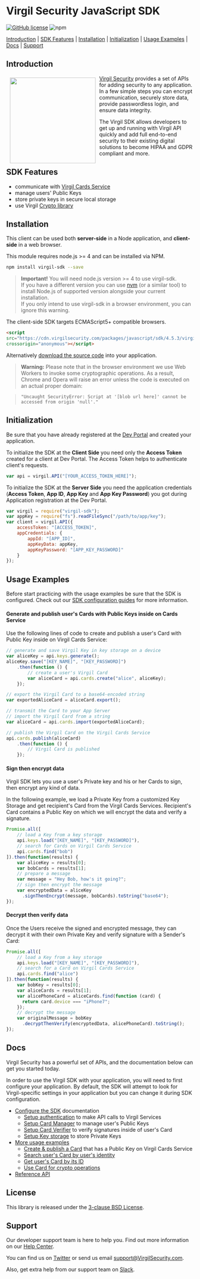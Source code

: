 # Virgil Security JavaScript SDK

[![GitHub license](https://img.shields.io/badge/license-BSD%203--Clause-blue.svg)](https://github.com/VirgilSecurity/virgil/blob/master/LICENSE)
![npm](https://img.shields.io/npm/v/virgil-sdk.svg)

[Introduction](#introduction) | [SDK Features](#sdk-features) | [Installation](#installation) | [Initialization](#initialization) | [Usage Examples](#usage-examples) | [Docs](#docs) | [Support](#support)

## Introduction

<a href="https://developer.virgilsecurity.com/docs"><img width="230px" src="https://cdn.virgilsecurity.com/assets/images/github/logos/virgil-logo-red.png" align="left" hspace="10" vspace="6"></a>[Virgil Security](https://virgilsecurity.com) provides a set of APIs for adding security to any application. In a few simple steps you can encrypt communication, securely store data, provide passwordless login, and ensure data integrity.

The Virgil SDK allows developers to get up and running with Virgil API quickly and add full end-to-end security to their existing digital solutions to become HIPAA and GDPR compliant and more.

## SDK Features
- communicate with [Virgil Cards Service][_cards_service]
- manage users' Public Keys
- store private keys in secure local storage
- use Virgil [Crypto library][_virgil_crypto]

## Installation

This client can be used both __server-side__ in a Node application, and __client-side__ in a web browser.

This module requires node.js >= 4 and can be installed via NPM.

```sh
npm install virgil-sdk --save
```

> **Important!** You will need node.js version >= 4 to use virgil-sdk.  
If you have a different version you can use [nvm](https://github.com/creationix/nvm)
(or a similar tool) to install Node.js of supported version alongside your current installation.  
If you only intend to use virgil-sdk in a browser environment, you can ignore this warning.

The client-side SDK targets ECMAScript5+ compatible browsers.

```html
<script
src="https://cdn.virgilsecurity.com/packages/javascript/sdk/4.5.3/virgil-sdk.min.js"
crossorigin="anonymous"></script>
```

Alternatively [download the source code](https://github.com/VirgilSecurity/virgil-sdk-javascript/releases) into your application.

> __Warning:__
> Please note that in the browser environment we use Web Workers
to invoke some cryptographic operations. As a result, Chrome and Opera will raise an error unless the code is executed on an actual proper domain:

> `"Uncaught SecurityError: Script at '[blob url here]' cannot be accessed from origin 'null'."`


## Initialization

Be sure that you have already registered at the [Dev Portal](https://developer.virgilsecurity.com/account/signin) and created your application.

To initialize the SDK at the __Client Side__ you need only the __Access Token__ created for a client at Dev Portal. The Access Token helps to authenticate client's requests.

```javascript
var api = virgil.API("[YOUR_ACCESS_TOKEN_HERE]");
```

To initialize the SDK at the __Server Side__ you need the application credentials (__Access Token__, __App ID__, __App Key__ and __App Key Password__) you got during Application registration at the Dev Portal.

```javascript
var virgil = require("virgil-sdk");
var appKey = require("fs").readFileSync("/path/to/app/key");
var client = virgil.API({
    accessToken: "[ACCESS_TOKEN]",
    appCredentials: {
        appId: "[APP_ID]",
        appKeyData: appKey,
        appKeyPassword: "[APP_KEY_PASSWORD]"
    }
});
```

## Usage Examples

Before start practicing with the usage examples be sure that the SDK is configured. Check out our [SDK configuration guides][_configure_sdk] for more information.

#### Generate and publish user's Cards with Public Keys inside on Cards Service
Use the following lines of code to create and publish a user's Card with Public Key inside on Virgil Cards Service:

```js
// generate and save Virgil Key in key storage on a device
var aliceKey = api.keys.generate();
aliceKey.save("[KEY_NAME]", "[KEY_PASSWORD]")
    .then(function () {
        // create a user's Virgil Card
        var aliceCard = api.cards.create("alice", aliceKey);
    });

// export the Virgil Card to a base64-encoded string
var exportedAliceCard = aliceCard.export();

// transmit the Card to your App Server
// import the Virgil Card from a string
var aliceCard = api.cards.import(exportedAliceCard);

// publish the Virgil Card on the Virgil Cards Service
api.cards.publish(aliceCard)
    .then(function () {
        // Virgil Card is published
    });
```

#### Sign then encrypt data

Virgil SDK lets you use a user's Private key and his or her Cards to sign, then encrypt any kind of data.

In the following example, we load a Private Key from a customized Key Storage and get recipient's Card from the Virgil Cards Services. Recipient's Card contains a Public Key on which we will encrypt the data and verify a signature.

```js
Promise.all([
    // load a Key from a key storage
    api.keys.load("[KEY_NAME]", "[KEY_PASSWORD]"),
    // search for Cards on Virgil Cards Service
    api.cards.find("bob")
]).then(function(results) {
    var aliceKey = results[0];
    var bobCards = results[1];
    // prepare a message
    var message = "Hey Bob, how's it going?";
    // sign then encrypt the message
    var encryptedData = aliceKey
      .signThenEncrypt(message, bobCards).toString("base64");
});
```

#### Decrypt then verify data
Once the Users receive the signed and encrypted message, they can decrypt it with their own Private Key and verify signature with a Sender's Card:

```js
Promise.all([
    // load a Key from a key storage
    api.keys.load("[KEY_NAME]", "[KEY_PASSWORD]"),
    // search for a Card on Virgil Cards Service
    api.cards.find("alice")
]).then(function(results) {
    var bobKey = results[0];
    var aliceCards = results[1];
    var alicePhoneCard = aliceCards.find(function (card) {
      return card.device === "iPhone7";
    });
    // decrypt the message
    var originalMessage = bobKey
      .decryptThenVerify(encryptedData, alicePhoneCard).toString();
});
```

## Docs
Virgil Security has a powerful set of APIs, and the documentation below can get you started today.

In order to use the Virgil SDK with your application, you will need to first configure your application. By default, the SDK will attempt to look for Virgil-specific settings in your application but you can change it during SDK configuration.

* [Configure the SDK][_configure_sdk] documentation
  * [Setup authentication][_setup_authentication] to make API calls to Virgil Services
  * [Setup Card Manager][_card_manager] to manage user's Public Keys
  * [Setup Card Verifier][_card_verifier] to verify signatures inside of user's Card
  * [Setup Key storage][_key_storage] to store Private Keys
* [More usage examples][_more_examples]
  * [Create & publish a Card][_create_card] that has a Public Key on Virgil Cards Service
  * [Search user's Card by user's identity][_search_card]
  * [Get user's Card by its ID][_get_card]
  * [Use Card for crypto operations][_use_card]
* [Reference API][_reference_api]

## License

This library is released under the [3-clause BSD License](LICENSE).

## Support

Our developer support team is here to help you. Find out more information on our [Help Center](https://help.virgilsecurity.com/).

You can find us on [Twitter](https://twitter.com/VirgilSecurity) or send us email support@VirgilSecurity.com.

Also, get extra help from our support team on [Slack](https://virgilsecurity.slack.com/join/shared_invite/enQtMjg4MDE4ODM3ODA4LTc2OWQwOTQ3YjNhNTQ0ZjJiZDc2NjkzYjYxNTI0YzhmNTY2ZDliMGJjYWQ5YmZiOGU5ZWEzNmJiMWZhYWVmYTM).


[_virgil_crypto]: https://github.com/VirgilSecurity/virgil-crypto
[_cards_service]: https://developer.virgilsecurity.com/docs/api-reference/card-service/v4
[_use_card]: https://developer.virgilsecurity.com/docs/js/how-to/public-key-management/v4/use-card-for-crypto-operation
[_get_card]: https://developer.virgilsecurity.com/docs/js/how-to/public-key-management/v4/get-card
[_search_card]: https://developer.virgilsecurity.com/docs/js/how-to/public-key-management/v4/search-card
[_create_card]: https://developer.virgilsecurity.com/docs/js/how-to/public-key-management/v4/create-card
[_key_storage]: https://developer.virgilsecurity.com/docs/js/how-to/setup/v4/setup-key-storage
[_card_verifier]: https://developer.virgilsecurity.com/docs/js/how-to/setup/v4/setup-card-verifier
[_card_manager]: https://developer.virgilsecurity.com/docs/js/how-to/setup/v4/setup-card-manager
[_setup_authentication]: https://developer.virgilsecurity.com/docs/js/how-to/setup/v4/setup-authentication
[_services_reference_api]: https://developer.virgilsecurity.com/docs/api-reference
[_configure_sdk]: https://developer.virgilsecurity.com/docs/how-to#sdk-configuration
[_more_examples]: https://developer.virgilsecurity.com/docs/how-to#public-key-management
[_reference_api]: https://developer.virgilsecurity.com/docs/api-reference
